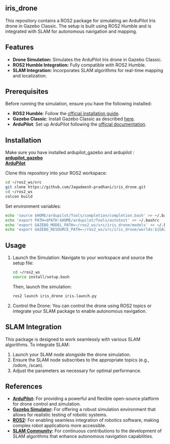 ## iris_drone

This repository contains a ROS2 package for simulating an ArduPilot Iris drone in Gazebo Classic. The setup is built using ROS2 Humble and is integrated with SLAM for autonomous navigation and mapping.



## Features

- **Drone Simulation:** Simulates the ArduPilot Iris drone in Gazebo Classic.
- **ROS2 Humble Integration:** Fully compatible with ROS2 Humble.
- **SLAM Integration:** Incorporates SLAM algorithms for real-time mapping and localization.

## Prerequisites

Before running the simulation, ensure you have the following installed:

- **ROS2 Humble**: Follow the [official installation guide](https://docs.ros.org/en/humble/Installation.html).
- **Gazebo Classic**: Install Gazebo Classic as described [here](http://gazebosim.org/tutorials?tut=install_ubuntu&cat=install).
- **ArduPilot**: Set up ArduPilot following the [official documentation](https://ardupilot.org/dev/docs/ros2.html).

## Installation

Make sure you have installed ardupilot_gazebo and ardupilot : <br>
**[ardupilot_gazebo](https://github.com/khancyr/ardupilot_gazebo)** <br>
**[ArduPilot](https://github.com/ArduPilot/ardupilot.git)** <br>

Clone this repository into your ROS2 workspace:

```bash
cd ~/ros2_ws/src
git clone https://github.com/Jagadeesh-pradhani/iris_drone.git
cd ~/ros2_ws
colcon build
```
Set environment variables:
```bash
echo 'source $HOME/ardupilot/Tools/completion/completion.bash' >> ~/.bashrc
echo 'export PATH=$PATH:$HOME/ardupilot/Tools/autotest' >> ~/.bashrc
echo 'export GAZEBO_MODEL_PATH=~/ros2_ws/src/iris_drone/models' >> ~/.bashrc
echo 'export GAZEBO_RESOURCE_PATH=~/ros2_ws/src/iris_drone/worlds:${GAZEBO_RESOURCE_PATH}' >> ~/.bashrc
```

## Usage
1. Launch the Simulation:
   Navigate to your workspace and source the setup file:
   ```bash
   cd ~/ros2_ws
   source install/setup.bash
   ```
   Then, launch the simulation:
   ```bash
   ros2 launch iris_drone iris.launch.py
   ```

2. Control the Drone:
   You can control the drone using ROS2 topics or integrate your SLAM package to enable autonomous navigation.

## SLAM Integration
   This package is designed to work seamlessly with various SLAM algorithms. To integrate SLAM:
  1. Launch your SLAM node alongside the drone simulation.
  2. Ensure the SLAM node subscribes to the appropriate topics (e.g., /odom, /scan).
  3. Adjust the parameters as necessary for optimal performance.


## References

- **[ArduPilot](https://ardupilot.org/):** For providing a powerful and flexible open-source platform for drone control and simulation.
- **[Gazebo Simulator](http://gazebosim.org/):** For offering a robust simulation environment that allows for realistic testing of robotic systems.
- **[ROS2](https://docs.ros.org/en/humble/index.html):** For enabling seamless integration of robotics software, making complex robot applications more accessible.
- **[SLAM Community](https://en.wikipedia.org/wiki/Simultaneous_localization_and_mapping):** For continuous contributions to the development of SLAM algorithms that enhance autonomous navigation capabilities.

